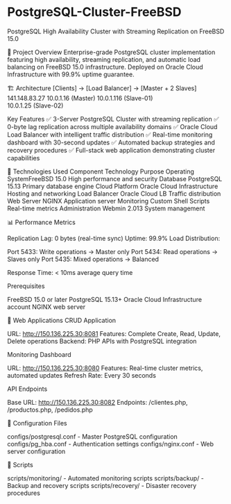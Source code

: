 # PostgreSQL-Cluster-FreeBSD
PostgreSQL High Availability Cluster with Streaming Replication on FreeBSD 15.0

🎯 Project Overview
Enterprise-grade PostgreSQL cluster implementation featuring high availability, streaming replication, and automatic load balancing on FreeBSD 15.0 infrastructure. Deployed on Oracle Cloud Infrastructure with 99.9% uptime guarantee.

🏗️ Architecture
[Clients] → [Load Balancer] → [Master + 2 Slaves]
             141.148.83.27     10.0.1.16 (Master)
                               10.0.1.116 (Slave-01)  
                               10.0.1.25 (Slave-02)

Key Features
✅ 3-Server PostgreSQL Cluster with streaming replication
✅ 0-byte lag replication across multiple availability domains
✅ Oracle Cloud Load Balancer with intelligent traffic distribution
✅ Real-time monitoring dashboard with 30-second updates
✅ Automated backup strategies and recovery procedures
✅ Full-stack web application demonstrating cluster capabilities

🚀 Technologies Used
Component       Technology                   Purpose
Operating       SystemFreeBSD 15.0           High performance and security
Database        PostgreSQL 15.13             Primary database engine
Cloud Platform  Oracle Cloud Infrastructure  Hosting and networking
Load Balancer   Oracle Cloud LB              Traffic distribution
Web Server      NGINX                        Application server
Monitoring      Custom Shell Scripts         Real-time metrics
Administration  Webmin 2.013                 System management

📊 Performance Metrics

Replication Lag: 0 bytes (real-time sync)
Uptime: 99.9%
Load Distribution:

Port 5433: Write operations → Master only
Port 5434: Read operations → Slaves only
Port 5435: Mixed operations → Balanced

Response Time: < 10ms average query time

Prerequisites

FreeBSD 15.0 or later
PostgreSQL 15.13+
Oracle Cloud Infrastructure account
NGINX web server

📱 Web Applications
CRUD Application

URL: http://150.136.225.30:8081
Features: Complete Create, Read, Update, Delete operations
Backend: PHP APIs with PostgreSQL integration

Monitoring Dashboard

URL: http://150.136.225.30:8080
Features: Real-time cluster metrics, automated updates
Refresh Rate: Every 30 seconds

API Endpoints

Base URL: http://150.136.225.30:8082
Endpoints: /clientes.php, /productos.php, /pedidos.php

🔧 Configuration Files

configs/postgresql.conf - Master PostgreSQL configuration
configs/pg_hba.conf - Authentication settings
configs/nginx.conf - Web server configuration

📜 Scripts

scripts/monitoring/ - Automated monitoring scripts
scripts/backup/ - Backup and recovery scripts
scripts/recovery/ - Disaster recovery procedures
